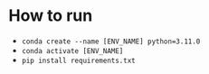 # How to run
- `conda create --name [ENV_NAME] python=3.11.0`
- `conda activate [ENV_NAME]`
- `pip install requirements.txt`